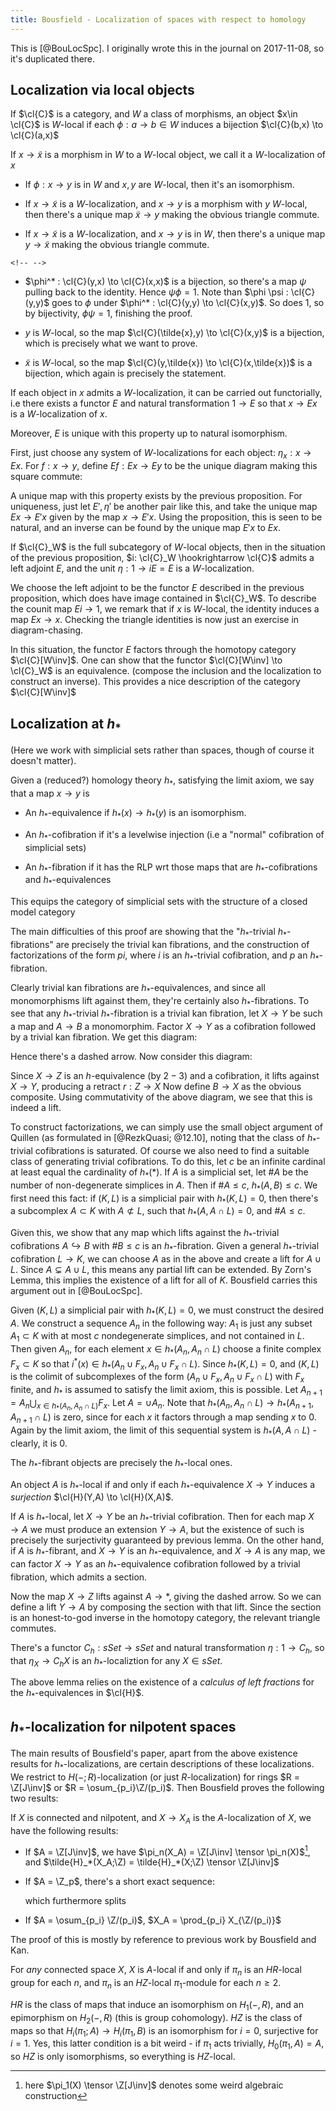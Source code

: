 ```yaml
---
title: Bousfield - Localization of spaces with respect to homology
---
```

This is [@BouLocSpc]. I originally wrote this in the journal on
2017-11-08, so it's duplicated there.

Localization via local objects
------------------------------

If $\cl{C}$ is a category, and $W$ a class of morphisms, an object
$x\in \cl{C}$ is $W$-local if each $\phi:a\to b \in W$ induces a
bijection $\cl{C}(b,x) \to \cl{C}(a,x)$

If $x \to \tilde{x}$ is a morphism in $W$ to a $W$-local object, we call
it a $W$-localization of $x$

-   If $\phi: x \to y$ is in $W$ and $x,y$ are $W$-local, then it's an
    isomorphism.

-   If $x \to \tilde{x}$ is a $W$-localization, and $x \to y$ is a
    morphism with $y$ $W$-local, then there's a unique map
    $\tilde{x} \to y$ making the obvious triangle commute.

-   If $x \to \tilde{x}$ is a $W$-localization, and $x \to y$ is in $W$,
    then there's a unique map $y \to \tilde{x}$ making the obvious
    triangle commute.

```{=html}
<!-- -->
```
-   $\phi^* : \cl{C}(y,x) \to \cl{C}(x,x)$ is a bijection, so there's a
    map $\psi$ pulling back to the identity. Hence $\psi \phi = 1$. Note
    than $\phi \psi : \cl{C}(y,y)$ goes to $\phi$ under
    $\phi^* : \cl{C}(y,y) \to \cl{C}(x,y)$. So does $1$, so by
    bijectivity, $\phi \psi = 1$, finishing the proof.

-   $y$ is $W$-local, so the map $\cl{C}(\tilde{x},y) \to \cl{C}(x,y)$
    is a bijection, which is precisely what we want to prove.

-   $\tilde{x}$ is $W$-local, so the map
    $\cl{C}(y,\tilde{x}) \to \cl{C}(x,\tilde{x})$ is a bijection, which
    again is precisely the statement.

If each object in $x$ admits a $W$-localization, it can be carried out
functorially, i.e there exists a functor $E$ and natural transformation
$1 \to E$ so that $x \to Ex$ is a $W$-localization of $x$.

Moreover, $E$ is unique with this property up to natural isomorphism.

First, just choose any system of $W$-localizations for each object:
$\eta_x: x \to Ex$. For $f: x \to y$, define $Ef: Ex \to Ey$ to be the
unique diagram making this square commute:

A unique map with this property exists by the previous proposition. For
uniqueness, just let $E', \eta'$ be another pair like this, and take the
unique map $Ex \to E'x$ given by the map $x \to E'x$. Using the
proposition, this is seen to be natural, and an inverse can be found by
the unique map $E'x$ to $Ex$.

If $\cl{C}_W$ is the full subcategory of $W$-local objects, then in the
situation of the previous proposition,
$i: \cl{C}_W \hookrightarrow \cl{C}$ admits a left adjoint $E$, and the
unit $\eta: 1 \to iE = E$ is a $W$-localization.

We choose the left adjoint to be the functor $E$ described in the
previous proposition, which does have image contained in $\cl{C}_W$. To
describe the counit map $Ei \to 1$, we remark that if $x$ is $W$-local,
the identity induces a map $Ex \to x$. Checking the triangle identities
is now just an exercise in diagram-chasing.

In this situation, the functor $E$ factors through the homotopy category
$\cl{C}[W\inv]$. One can show that the functor
$\cl{C}[W\inv] \to \cl{C}_W$ is an equivalence. (compose the inclusion
and the localization to construct an inverse). This provides a nice
description of the category $\cl{C}[W\inv]$

Localization at $h_*$
---------------------

(Here we work with simplicial sets rather than spaces, though of course
it doesn't matter).

Given a (reduced?) homology theory $h_*$, satisfying the limit axiom, we
say that a map $x \to y$ is

-   An $h_*$-equivalence if $h_*(x) \to h_*(y)$ is an isomorphism.

-   An $h_*$-cofibration if it's a levelwise injection (i.e a "normal"
    cofibration of simplicial sets)

-   An $h_*$-fibration if it has the RLP wrt those maps that are
    $h_*$-cofibrations and $h_*$-equivalences

This equips the category of simplicial sets with the structure of a
closed model category

The main difficulties of this proof are showing that the "$h_*$-trivial
$h_*$-fibrations" are precisely the trivial kan fibrations, and the
construction of factorizations of the form $pi$, where $i$ is an
$h_*$-trivial cofibration, and $p$ an $h_*$-fibration.

Clearly trivial kan fibrations are $h_*$-equivalences, and since all
monomorphisms lift against them, they're certainly also
$h_*$-fibrations. To see that any $h_*$-trivial $h_*$-fibration is a
trivial kan fibration, let $X \to Y$ be such a map and $A \to B$ a
monomorphim. Factor $X \to Y$ as a cofibration followed by a trivial kan
fibration. We get this diagram:

Hence there's a dashed arrow. Now consider this diagram:

Since $X \to Z$ is an $h$-equivalence (by $2-3$) and a cofibration, it
lifts against $X \to Y$, producing a retract $r: Z \to X$ Now define
$B \to X$ as the obvious composite. Using commutativity of the above
diagram, we see that this is indeed a lift.

To construct factorizations, we can simply use the small object argument
of Quillen (as formulated in [@RezkQuasi; @12.10], noting that the class
of $h_*$-trivial cofibrations is saturated. Of course we also need to
find a suitable class of generating trivial cofibrations. To do this,
let $c$ be an infinite cardinal at least equal the cardinality of
$h_*(\ast)$. If $A$ is a simplicial set, let $\# A$ be the number of
non-degenerate simplices in $A$. Then if $\# A \leq c$,
$h_*(A,B) \leq c$. We first need this fact: if $(K,L)$ is a simplicial
pair with $h_*(K,L) = 0$, then there's a subcomplex $A \subset K$ with
$A \not\subset L$, such that $h_*(A, A \cap L) = 0$, and $\# A \leq c$.

Given this, we show that any map which lifts against the $h_*$-trivial
cofibrations $A \hookrightarrow B$ with $\# B \leq c$ is an
$h_*$-fibration. Given a general $h_*$-trivial cofibration $L \to K$, we
can choose $A$ as in the above and create a lift for $A \cup L$. Since
$A \subsetneq A \cup L$, this means any partial lift can be extended. By
Zorn's Lemma, this implies the existence of a lift for all of $K$.
Bousfield carries this argument out in [@BouLocSpc].

Given $(K,L)$ a simplicial pair with $h_*(K,L) = 0$, we must construct
the desired $A$. We construct a sequence $A_n$ in the following way:
$A_1$ is just any subset $A_1 \subset K$ with at most $c$ nondegenerate
simplices, and not contained in $L$. Then given $A_n$, for each element
$x \in h_*(A_n, A_n \cap L)$ choose a finite complex $F_x \subset K$ so
that $i^*(x) \in h_*(A_n \cup F_x, A_n \cup F_x \cap L)$. Since
$h_*(K,L) = 0$, and $(K,L)$ is the colimit of subcomplexes of the form
$(A_n \cup F_x, A_n \cup F_x \cap L)$ with $F_x$ finite, and $h_*$ is
assumed to satisfy the limit axiom, this is possible. Let
$A_{n+1} = A_n \bigcup_{x \in h_*(A_n,A_n\cap L)} F_x$. Let
$A = \cup A_n$. Note that
$h_*(A_n, A_n\cap L) \to h_*(A_{n+1}, A_{n+1} \cap L)$ is zero, since
for each $x$ it factors through a map sending $x$ to $0$. Again by the
limit axiom, the limit of this sequential system is $h_*(A,A \cap L)$ -
clearly, it is $0$.

The $h_*$-fibrant objects are precisely the $h_*$-local ones.

An object $A$ is $h_*$-local if and only if each $h_*$-equivalence
$X \to Y$ induces a *surjection* $\cl{H}(Y,A) \to \cl{H}(X,A)$.

If $A$ is $h_*$-local, let $X \to Y$ be an $h_*$-trivial cofibration.
Then for each map $X \to A$ we must produce an extension $Y \to A$, but
the existence of such is precisely the surjectivity guaranteed by
previous lemma. On the other hand, if $A$ is $h_*$-fibrant, and $X\to Y$
is an $h_*$-equivalence, and $X \to A$ is any map, we can factor
$X \to Y$ as an $h_*$-equivalence cofibration followed by a trivial
fibration, which admits a section.

Now the map $X \to Z$ lifts against $A \to \ast$, giving the dashed
arrow. So we can define a lift $Y \to A$ by composing the section with
that lift. Since the section is an honest-to-god inverse in the homotopy
category, the relevant triangle commutes.

There's a functor $C_h: sSet \to sSet$ and natural transformation
$\eta: 1 \to C_h$, so that $\eta_X \to C_hX$ is an $h_*$-localiztion for
any $X \in sSet$.

The above lemma relies on the existence of a *calculus of left
fractions* for the $h_*$-equivalences in $\cl{H}$.

$h_*$-localization for nilpotent spaces
---------------------------------------

The main results of Bousfield's paper, apart from the above existence
results for $h_*$-localizations, are certain descriptions of these
localizations. We restrict to $H(-;R)$-localization (or just
$R$-localization) for rings $R = \Z[J\inv]$ or
$R = \osum_{p_i}\Z/(p_i)$. Then Bousfield proves the following two
results:

If $X$ is connected and nilpotent, and $X\to X_A$ is the
$A$-localization of $X$, we have the following results:

-   If $A = \Z[J\inv]$, we have
    $\pi_n(X_A) = \Z[J\inv] \tensor \pi_n(X)$[^1], and
    $\tilde{H}_*(X_A;\Z) = \tilde{H}_*(X;\Z) \tensor \Z[J\inv]$

-   If $A = \Z_p$, there's a short exact sequence:

    which furthermore splits

-   If $A = \osum_{p_i} \Z/(p_i)$, $X_A = \prod_{p_i} X_{\Z/(p_i)}$

The proof of this is mostly by reference to previous work by Bousfield
and Kan.

For *any* connected space $X$, $X$ is $A$-local if and only if $\pi_n$
is an $HR$-local group for each $n$, and $\pi_n$ is an $HZ$-local
$\pi_1$-module for each $n\geq 2$.

$HR$ is the class of maps that induce an isomorphism on $H_1(-,R)$, and
an epimorphism on $H_2(-,R)$ (this is group cohomology). $HZ$ is the
class of maps so that $H_i(\pi_1; A) \to H_i(\pi_1, B)$ is an
isomorphism for $i = 0$, surjective for $i=1$. Yes, this latter
condition is a bit weird - if $\pi_1$ acts trivially,
$H_0(\pi_1, A) = A$, so $HZ$ is only isomorphisms, so everything is
$HZ$-local.

[^1]: here $\pi_1(X) \tensor \Z[J\inv]$ denotes some weird algebraic
    construction
